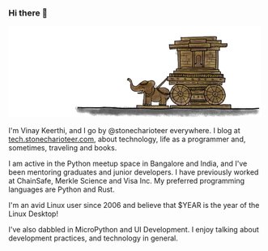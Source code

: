 ### Hi there 👋

![Logo](stonecharioteer.png)

I'm Vinay Keerthi, and I go by @stonecharioteer everywhere. I blog at
[tech.stonecharioteer.com](https://tech.stonecharioteer.com), about technology, life as a
programmer and, sometimes, traveling and books.

I am active in the Python meetup space in Bangalore and India, and I've been
mentoring graduates and junior developers. I have previously worked at ChainSafe, Merkle Science and Visa Inc. My preferred programming languages are Python and Rust. 

I'm an avid Linux user since 2006 and believe that $YEAR is the year of the Linux Desktop!

I've also dabbled in MicroPython and UI Development. I enjoy talking about
development practices, and technology in general.
